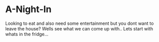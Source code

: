 # A-Night-In

Looking to eat and also need some entertainment but you dont want to leave the house?
Wells see what we can come up with..
Lets start with whats in the fridge...
